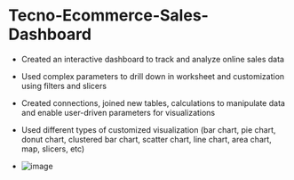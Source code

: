 # Tecno-Ecommerce-Sales-Dashboard
* Created an interactive dashboard to track and analyze online sales data

* Used complex parameters to drill down in worksheet and customization using filters and slicers

* Created connections, joined new tables, calculations to manipulate data and enable user-driven parameters for visualizations

* Used different types of customized visualization (bar chart, pie chart, donut chart, clustered bar chart, scatter chart, line chart, area chart, map, slicers, etc)

* ![image](https://github.com/user-attachments/assets/48a395b0-5c13-4055-89cb-a0644b8600da)

